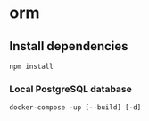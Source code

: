 # orm

## Install dependencies

```
npm install
```

### Local PostgreSQL database

```
docker-compose -up [--build] [-d]
```
